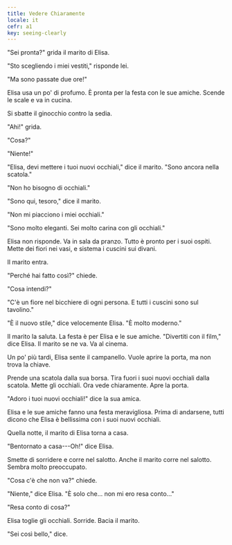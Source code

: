 ```yaml
---
title: Vedere Chiaramente
locale: it
cefr: a1
key: seeing-clearly
---
```


"Sei pronta?" grida il marito di Elisa.

"Sto scegliendo i miei vestiti," risponde lei.

"Ma sono passate due ore!"

Elisa usa un po' di profumo. È pronta per la festa con le sue amiche. Scende le scale e va in cucina.

Si sbatte il ginocchio contro la sedia.

"Ahi!" grida.

"Cosa?"

"Niente!"

"Elisa, devi mettere i tuoi nuovi occhiali," dice il marito. "Sono ancora nella scatola."

"Non ho bisogno di occhiali."

"Sono qui, tesoro," dice il marito.

"Non mi piacciono i miei occhiali."

"Sono molto eleganti. Sei molto carina con gli occhiali."

Elisa non risponde. Va in sala da pranzo. Tutto è pronto per i suoi ospiti. Mette dei fiori nei vasi, e sistema i cuscini sui divani.

Il marito entra.

"Perché hai fatto così?" chiede.

"Cosa intendi?"

"C'è un fiore nel bicchiere di ogni persona. E tutti i cuscini sono sul tavolino."

"È il nuovo stile," dice velocemente Elisa. "È molto moderno."

Il marito la saluta. La festa è per Elisa e le sue amiche. "Divertiti con il film," dice Elisa. Il marito se ne va. Va al cinema.

Un po' più tardi, Elisa sente il campanello. Vuole aprire la porta, ma non trova la chiave.

Prende una scatola dalla sua borsa. Tira fuori i suoi nuovi occhiali dalla scatola. Mette gli occhiali. Ora vede chiaramente. Apre la porta.

"Adoro i tuoi nuovi occhiali!" dice la sua amica.

Elisa e le sue amiche fanno una festa meravigliosa. Prima di andarsene, tutti dicono che Elisa è bellissima con i suoi nuovi occhiali.

Quella notte, il marito di Elisa torna a casa.

"Bentornato a casa---Oh!" dice Elisa.

Smette di sorridere e corre nel salotto. Anche il marito corre nel salotto. Sembra molto preoccupato.

"Cosa c'è che non va?" chiede.

"Niente," dice Elisa. "È solo che... non mi ero resa conto..."

"Resa conto di cosa?"

Elisa toglie gli occhiali. Sorride. Bacia il marito.

"Sei così bello," dice.